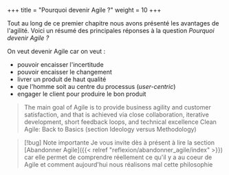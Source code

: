 +++
title = "Pourquoi devenir Agile ?"
weight = 10
+++

Tout au long de ce premier chapitre nous avons présenté les avantages de l'agilité. Voici un résumé des principales réponses à la question *Pourquoi devenir Agile ?*

On veut devenir Agile car on veut :
- pouvoir encaisser l'incertitude
- pouvoir encaisser le changement
- livrer un produit de haut qualité
- que l'homme soit au centre du processus (*user-centric*)
- engager le client pour produire le bon produit

> The main goal of Agile is to provide business agility and customer satisfaction, and that is achieved via close collaboration, iterative development, short feedback loops, and technical excellence
> Clean Agile: Back to Basics (section Ideology versus Methodology)

> [!bug] Note importante
> Je vous invite dès à présent à lire la section [Abandonner Agile]({{< relref "reflexion/abandonner_agile/index" >}}) car elle permet de comprendre réellement ce qu'il y a au coeur de Agile et comment aujourd'hui nous réalisons mal cette philosophie

